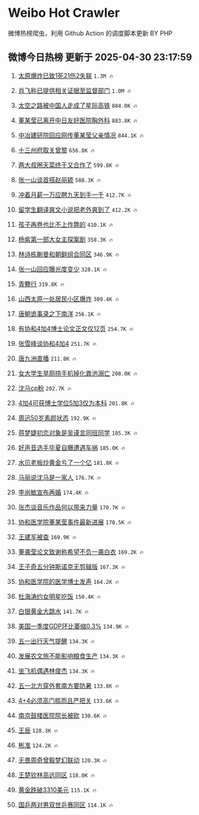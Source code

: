 # Weibo Hot Crawler 



微博热榜爬虫，利用 Github Action 的调度脚本更新 BY PHP 


## 微博今日热榜 更新于 2025-04-30 23:17:59 
1. [太原爆炸已致1死21伤2失联](https://s.weibo.com/weibo?q=%23%E5%A4%AA%E5%8E%9F%E7%88%86%E7%82%B8%E5%B7%B2%E8%87%B41%E6%AD%BB21%E4%BC%A42%E5%A4%B1%E8%81%94%23&t=31&band_rank=1&Refer=top) `1.3M 🔥` 

1. [肖飞称已提供相关证据至监督部门](https://s.weibo.com/weibo?q=%23%E8%82%96%E9%A3%9E%E7%A7%B0%E5%B7%B2%E6%8F%90%E4%BE%9B%E7%9B%B8%E5%85%B3%E8%AF%81%E6%8D%AE%E8%87%B3%E7%9B%91%E7%9D%A3%E9%83%A8%E9%97%A8%23&t=31&band_rank=2&Refer=top) `1.0M 🔥` 

1. [太空之路被中国人走成了星际高铁](https://s.weibo.com/weibo?q=%23%E5%A4%AA%E7%A9%BA%E4%B9%8B%E8%B7%AF%E8%A2%AB%E4%B8%AD%E5%9B%BD%E4%BA%BA%E8%B5%B0%E6%88%90%E4%BA%86%E6%98%9F%E9%99%85%E9%AB%98%E9%93%81%23&t=31&band_rank=3&Refer=top) `884.0K 🔥` 

1. [董某莹已离开中日友好医院胸外科](https://s.weibo.com/weibo?q=%23%E8%91%A3%E6%9F%90%E8%8E%B9%E5%B7%B2%E7%A6%BB%E5%BC%80%E4%B8%AD%E6%97%A5%E5%8F%8B%E5%A5%BD%E5%8C%BB%E9%99%A2%E8%83%B8%E5%A4%96%E7%A7%91%23&t=31&band_rank=4&Refer=top) `883.8K 🔥` 

1. [中冶建研院回应网传董某莹父亲情况](https://s.weibo.com/weibo?q=%23%E4%B8%AD%E5%86%B6%E5%BB%BA%E7%A0%94%E9%99%A2%E5%9B%9E%E5%BA%94%E7%BD%91%E4%BC%A0%E8%91%A3%E6%9F%90%E8%8E%B9%E7%88%B6%E4%BA%B2%E6%83%85%E5%86%B5%23&t=31&band_rank=5&Refer=top) `844.1K 🔥` 

1. [十三州府取关曾黎](https://s.weibo.com/weibo?q=%23%E5%8D%81%E4%B8%89%E5%B7%9E%E5%BA%9C%E5%8F%96%E5%85%B3%E6%9B%BE%E9%BB%8E%23&t=31&band_rank=6&Refer=top) `656.8K 🔥` 

1. [两大叔圈天菜终于又合作了](https://s.weibo.com/weibo?q=%E4%B8%A4%E5%A4%A7%E5%8F%94%E5%9C%88%E5%A4%A9%E8%8F%9C%E7%BB%88%E4%BA%8E%E5%8F%88%E5%90%88%E4%BD%9C%E4%BA%86&t=31&band_rank=7&Refer=top) `599.8K 🔥` 

1. [张一山谈首搭赵丽颖](https://s.weibo.com/weibo?q=%23%E5%BC%A0%E4%B8%80%E5%B1%B1%E8%B0%88%E9%A6%96%E6%90%AD%E8%B5%B5%E4%B8%BD%E9%A2%96%23&t=31&band_rank=8&Refer=top) `588.3K 🔥` 

1. [冲着月薪一万应聘九天到手一千](https://s.weibo.com/weibo?q=%23%E5%86%B2%E7%9D%80%E6%9C%88%E8%96%AA%E4%B8%80%E4%B8%87%E5%BA%94%E8%81%98%E4%B9%9D%E5%A4%A9%E5%88%B0%E6%89%8B%E4%B8%80%E5%8D%83%23&t=31&band_rank=9&Refer=top) `412.7K 🔥` 

1. [留学生翻译爽文小说把老外爽到了](https://s.weibo.com/weibo?q=%23%E7%95%99%E5%AD%A6%E7%94%9F%E7%BF%BB%E8%AF%91%E7%88%BD%E6%96%87%E5%B0%8F%E8%AF%B4%E6%8A%8A%E8%80%81%E5%A4%96%E7%88%BD%E5%88%B0%E4%BA%86%23&t=31&band_rank=10&Refer=top) `412.2K 🔥` 

1. [孩子再卷也比不上作弊的](https://s.weibo.com/weibo?q=%E5%AD%A9%E5%AD%90%E5%86%8D%E5%8D%B7%E4%B9%9F%E6%AF%94%E4%B8%8D%E4%B8%8A%E4%BD%9C%E5%BC%8A%E7%9A%84&t=31&band_rank=11&Refer=top) `410.1K 🔥` 

1. [杨紫第一部大女主探案剧](https://s.weibo.com/weibo?q=%23%E6%9D%A8%E7%B4%AB%E7%AC%AC%E4%B8%80%E9%83%A8%E5%A4%A7%E5%A5%B3%E4%B8%BB%E6%8E%A2%E6%A1%88%E5%89%A7%23&t=31&band_rank=12&Refer=top) `358.3K 🔥` 

1. [林诗栋蒯曼和朝鲜组合同区](https://s.weibo.com/weibo?q=%E6%9E%97%E8%AF%97%E6%A0%8B%E8%92%AF%E6%9B%BC%E5%92%8C%E6%9C%9D%E9%B2%9C%E7%BB%84%E5%90%88%E5%90%8C%E5%8C%BA&t=31&band_rank=13&Refer=top) `346.9K 🔥` 

1. [张一山回应曝光度变少](https://s.weibo.com/weibo?q=%23%E5%BC%A0%E4%B8%80%E5%B1%B1%E5%9B%9E%E5%BA%94%E6%9B%9D%E5%85%89%E5%BA%A6%E5%8F%98%E5%B0%91%23&t=31&band_rank=14&Refer=top) `328.1K 🔥` 

1. [青簪行](https://s.weibo.com/weibo?q=%E9%9D%92%E7%B0%AA%E8%A1%8C&t=31&band_rank=15&Refer=top) `319.8K 🔥` 

1. [山西太原一处居民小区爆炸](https://s.weibo.com/weibo?q=%23%E5%B1%B1%E8%A5%BF%E5%A4%AA%E5%8E%9F%E4%B8%80%E5%A4%84%E5%B1%85%E6%B0%91%E5%B0%8F%E5%8C%BA%E7%88%86%E7%82%B8%23&t=31&band_rank=16&Refer=top) `309.4K 🔥` 

1. [唐朝诡事录之下南洋](https://s.weibo.com/weibo?q=%E5%94%90%E6%9C%9D%E8%AF%A1%E4%BA%8B%E5%BD%95%E4%B9%8B%E4%B8%8B%E5%8D%97%E6%B4%8B&t=31&band_rank=17&Refer=top) `256.1K 🔥` 

1. [有协和4加4博士论文正文仅12页](https://s.weibo.com/weibo?q=%23%E6%9C%89%E5%8D%8F%E5%92%8C4%E5%8A%A04%E5%8D%9A%E5%A3%AB%E8%AE%BA%E6%96%87%E6%AD%A3%E6%96%87%E4%BB%8512%E9%A1%B5%23&t=31&band_rank=18&Refer=top) `254.7K 🔥` 

1. [张雪峰谈协和4加4](https://s.weibo.com/weibo?q=%23%E5%BC%A0%E9%9B%AA%E5%B3%B0%E8%B0%88%E5%8D%8F%E5%92%8C4%E5%8A%A04%23&t=31&band_rank=19&Refer=top) `251.7K 🔥` 

1. [唐九洲直播](https://s.weibo.com/weibo?q=%E5%94%90%E4%B9%9D%E6%B4%B2%E7%9B%B4%E6%92%AD&t=31&band_rank=20&Refer=top) `211.8K 🔥` 

1. [女大学生旱厕捞手机掉化粪池溺亡](https://s.weibo.com/weibo?q=%23%E5%A5%B3%E5%A4%A7%E5%AD%A6%E7%94%9F%E6%97%B1%E5%8E%95%E6%8D%9E%E6%89%8B%E6%9C%BA%E6%8E%89%E5%8C%96%E7%B2%AA%E6%B1%A0%E6%BA%BA%E4%BA%A1%23&t=31&band_rank=21&Refer=top) `208.0K 🔥` 

1. [沈马cp粉](https://s.weibo.com/weibo?q=%E6%B2%88%E9%A9%ACcp%E7%B2%89&t=31&band_rank=22&Refer=top) `202.7K 🔥` 

1. [4加4可获博士学位5加3仅为本科](https://s.weibo.com/weibo?q=%234%E5%8A%A04%E5%8F%AF%E8%8E%B7%E5%8D%9A%E5%A3%AB%E5%AD%A6%E4%BD%8D5%E5%8A%A03%E4%BB%85%E4%B8%BA%E6%9C%AC%E7%A7%91%23&t=31&band_rank=23&Refer=top) `201.8K 🔥` 

1. [周迅50岁素颜状态](https://s.weibo.com/weibo?q=%23%E5%91%A8%E8%BF%8550%E5%B2%81%E7%B4%A0%E9%A2%9C%E7%8A%B6%E6%80%81%23&t=31&band_rank=24&Refer=top) `192.9K 🔥` 

1. [蒋梦婕初恋对象是吴谨言同班同学](https://s.weibo.com/weibo?q=%E8%92%8B%E6%A2%A6%E5%A9%95%E5%88%9D%E6%81%8B%E5%AF%B9%E8%B1%A1%E6%98%AF%E5%90%B4%E8%B0%A8%E8%A8%80%E5%90%8C%E7%8F%AD%E5%90%8C%E5%AD%A6&t=31&band_rank=25&Refer=top) `185.3K 🔥` 

1. [好声音选手毕夏自曝遭遇车祸](https://s.weibo.com/weibo?q=%23%E5%A5%BD%E5%A3%B0%E9%9F%B3%E9%80%89%E6%89%8B%E6%AF%95%E5%A4%8F%E8%87%AA%E6%9B%9D%E9%81%AD%E9%81%87%E8%BD%A6%E7%A5%B8%23&t=31&band_rank=26&Refer=top) `185.0K 🔥` 

1. [水贝老板炒黄金亏了一个亿](https://s.weibo.com/weibo?q=%23%E6%B0%B4%E8%B4%9D%E8%80%81%E6%9D%BF%E7%82%92%E9%BB%84%E9%87%91%E4%BA%8F%E4%BA%86%E4%B8%80%E4%B8%AA%E4%BA%BF%23&t=31&band_rank=27&Refer=top) `181.8K 🔥` 

1. [马丽说沈马是一家人](https://s.weibo.com/weibo?q=%23%E9%A9%AC%E4%B8%BD%E8%AF%B4%E6%B2%88%E9%A9%AC%E6%98%AF%E4%B8%80%E5%AE%B6%E4%BA%BA%23&t=31&band_rank=28&Refer=top) `176.7K 🔥` 

1. [李尚敏宣布再婚](https://s.weibo.com/weibo?q=%23%E6%9D%8E%E5%B0%9A%E6%95%8F%E5%AE%A3%E5%B8%83%E5%86%8D%E5%A9%9A%23&t=31&band_rank=29&Refer=top) `174.4K 🔥` 

1. [张杰谈音乐作品何以带来力量](https://s.weibo.com/weibo?q=%23%E5%BC%A0%E6%9D%B0%E8%B0%88%E9%9F%B3%E4%B9%90%E4%BD%9C%E5%93%81%E4%BD%95%E4%BB%A5%E5%B8%A6%E6%9D%A5%E5%8A%9B%E9%87%8F%23&t=31&band_rank=30&Refer=top) `170.7K 🔥` 

1. [协和医学院董某莹事件最新进展](https://s.weibo.com/weibo?q=%E5%8D%8F%E5%92%8C%E5%8C%BB%E5%AD%A6%E9%99%A2%E8%91%A3%E6%9F%90%E8%8E%B9%E4%BA%8B%E4%BB%B6%E6%9C%80%E6%96%B0%E8%BF%9B%E5%B1%95&t=31&band_rank=31&Refer=top) `170.5K 🔥` 

1. [王建军被查](https://s.weibo.com/weibo?q=%23%E7%8E%8B%E5%BB%BA%E5%86%9B%E8%A2%AB%E6%9F%A5%23&t=31&band_rank=32&Refer=top) `169.9K 🔥` 

1. [董袭莹论文致谢称希望不负一袭白衣](https://s.weibo.com/weibo?q=%23%E8%91%A3%E8%A2%AD%E8%8E%B9%E8%AE%BA%E6%96%87%E8%87%B4%E8%B0%A2%E7%A7%B0%E5%B8%8C%E6%9C%9B%E4%B8%8D%E8%B4%9F%E4%B8%80%E8%A2%AD%E7%99%BD%E8%A1%A3%23&t=31&band_rank=33&Refer=top) `169.2K 🔥` 

1. [王子奇五分钟斯诺克无剪辑版](https://s.weibo.com/weibo?q=%E7%8E%8B%E5%AD%90%E5%A5%87%E4%BA%94%E5%88%86%E9%92%9F%E6%96%AF%E8%AF%BA%E5%85%8B%E6%97%A0%E5%89%AA%E8%BE%91%E7%89%88&t=31&band_rank=34&Refer=top) `167.3K 🔥` 

1. [协和医学院的医学博士发声](https://s.weibo.com/weibo?q=%23%E5%8D%8F%E5%92%8C%E5%8C%BB%E5%AD%A6%E9%99%A2%E7%9A%84%E5%8C%BB%E5%AD%A6%E5%8D%9A%E5%A3%AB%E5%8F%91%E5%A3%B0%23&t=31&band_rank=35&Refer=top) `164.2K 🔥` 

1. [杜海涛约女明星吃饭](https://s.weibo.com/weibo?q=%23%E6%9D%9C%E6%B5%B7%E6%B6%9B%E7%BA%A6%E5%A5%B3%E6%98%8E%E6%98%9F%E5%90%83%E9%A5%AD%23&t=31&band_rank=36&Refer=top) `150.4K 🔥` 

1. [白银黄金大跳水](https://s.weibo.com/weibo?q=%23%E7%99%BD%E9%93%B6%E9%BB%84%E9%87%91%E5%A4%A7%E8%B7%B3%E6%B0%B4%23&t=31&band_rank=37&Refer=top) `141.7K 🔥` 

1. [美国一季度GDP环比萎缩0.3%](https://s.weibo.com/weibo?q=%23%E7%BE%8E%E5%9B%BD%E4%B8%80%E5%AD%A3%E5%BA%A6GDP%E7%8E%AF%E6%AF%94%E8%90%8E%E7%BC%A90.3%25%23&t=31&band_rank=38&Refer=top) `134.9K 🔥` 

1. [五一出行天气提醒](https://s.weibo.com/weibo?q=%23%E4%BA%94%E4%B8%80%E5%87%BA%E8%A1%8C%E5%A4%A9%E6%B0%94%E6%8F%90%E9%86%92%23&t=31&band_rank=39&Refer=top) `134.3K 🔥` 

1. [发展农文旅不能影响粮食生产](https://s.weibo.com/weibo?q=%E5%8F%91%E5%B1%95%E5%86%9C%E6%96%87%E6%97%85%E4%B8%8D%E8%83%BD%E5%BD%B1%E5%93%8D%E7%B2%AE%E9%A3%9F%E7%94%9F%E4%BA%A7&t=31&band_rank=40&Refer=top) `134.3K 🔥` 

1. [坐飞机偶遇林俊杰](https://s.weibo.com/weibo?q=%23%E5%9D%90%E9%A3%9E%E6%9C%BA%E5%81%B6%E9%81%87%E6%9E%97%E4%BF%8A%E6%9D%B0%23&t=31&band_rank=41&Refer=top) `134.3K 🔥` 

1. [五一北方穿外套南方要防暑](https://s.weibo.com/weibo?q=%23%E4%BA%94%E4%B8%80%E5%8C%97%E6%96%B9%E7%A9%BF%E5%A4%96%E5%A5%97%E5%8D%97%E6%96%B9%E8%A6%81%E9%98%B2%E6%9A%91%23&t=31&band_rank=42&Refer=top) `133.8K 🔥` 

1. [4+4必须高门槛而且严把关](https://s.weibo.com/weibo?q=4%2B4%E5%BF%85%E9%A1%BB%E9%AB%98%E9%97%A8%E6%A7%9B%E8%80%8C%E4%B8%94%E4%B8%A5%E6%8A%8A%E5%85%B3&t=31&band_rank=43&Refer=top) `133.6K 🔥` 

1. [南京鼓楼医院院长被砍](https://s.weibo.com/weibo?q=%23%E5%8D%97%E4%BA%AC%E9%BC%93%E6%A5%BC%E5%8C%BB%E9%99%A2%E9%99%A2%E9%95%BF%E8%A2%AB%E7%A0%8D%23&t=31&band_rank=44&Refer=top) `130.6K 🔥` 

1. [王辰](https://s.weibo.com/weibo?q=%E7%8E%8B%E8%BE%B0&t=31&band_rank=45&Refer=top) `128.3K 🔥` 

1. [彬准](https://s.weibo.com/weibo?q=%E5%BD%AC%E5%87%86&t=31&band_rank=46&Refer=top) `124.2K 🔥` 

1. [无畏周奇曾毅梦幻联动](https://s.weibo.com/weibo?q=%E6%97%A0%E7%95%8F%E5%91%A8%E5%A5%87%E6%9B%BE%E6%AF%85%E6%A2%A6%E5%B9%BB%E8%81%94%E5%8A%A8&t=31&band_rank=47&Refer=top) `120.3K 🔥` 

1. [王楚钦林高远同区](https://s.weibo.com/weibo?q=%E7%8E%8B%E6%A5%9A%E9%92%A6%E6%9E%97%E9%AB%98%E8%BF%9C%E5%90%8C%E5%8C%BA&t=31&band_rank=48&Refer=top) `118.0K 🔥` 

1. [黄金跌破3310美元](https://s.weibo.com/weibo?q=%23%E9%BB%84%E9%87%91%E8%B7%8C%E7%A0%B43310%E7%BE%8E%E5%85%83%23&t=31&band_rank=49&Refer=top) `115.1K 🔥` 

1. [国乒两对男双世乒赛同区](https://s.weibo.com/weibo?q=%23%E5%9B%BD%E4%B9%92%E4%B8%A4%E5%AF%B9%E7%94%B7%E5%8F%8C%E4%B8%96%E4%B9%92%E8%B5%9B%E5%90%8C%E5%8C%BA%23&t=31&band_rank=50&Refer=top) `114.1K 🔥` 

